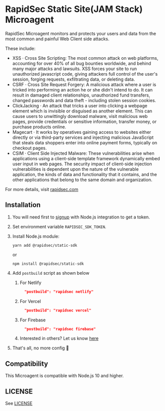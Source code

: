 # RapidSec Static Site(JAM Stack) Microagent

RapidSec Microagent monitors and protects your users and data from the most common and painful Web Client side attacks.

These include:

- XSS · Cross Site Scripting: The most common attack on web platforms, accounting for over 40% of all bug bounties worldwide, and behind many major attacks and lawsuits. XSS forces your site to run unauthorized javascript code, giving attackers full control of the user's session, forging requests, exfiltrating data, or deleting data.
- CSRF · Cross Site Request Forgery: A malicious attack where a user is tricked into performing an action he or she didn't intend to do. It can result in damaged client relationships, unauthorized fund transfers, changed passwords and data theft - including stolen session cookies.
- ClickJacking · An attack that tricks a user into clicking a webpage element which is invisible or disguised as another element. This can cause users to unwittingly download malware, visit malicious web pages, provide credentials or sensitive information, transfer money, or purchase products online.
- Magecart · It works by operatives gaining access to websites either directly or via third-party services and injecting malicious JavaScript that steals data shoppers enter into online payment forms, typically on checkout pages.
- CSIM · Client Side Injected Malware: These vulnerabilities arise when applications using a client-side template framework dynamically embed user input in web pages. The security impact of client-side injection vulnerabilities is dependent upon the nature of the vulnerable application, the kinds of data and functionality that it contains, and the other applications that belong to the same domain and organization.

For more details, visit [rapidsec.com](https://www.rapidsec.com/?utm_source=static_npm_agent)

## Installation

1. You will need first to [signup](https://rapidsec.com/sign-up) with Node.js integration to get a token.
1. Set environment variable `RAPIDSEC_SDK_TOKEN`.
1. Install Node.js module:
   ```
   yarn add @rapidsec/static-sdk
   ```
   or
   ```
   npm install @rapidsec/static-sdk
   ```
1. Add `postbuild` script as shown below

   1. For Netlify

      ```json
        "postbuild": "rapidsec netlify"
      ```

   1. For Vercel

      ```json
        "postbuild": "rapidsec vercel"
      ```

   1. For Firebase

      ```json
        "postbuild": "rapidsec firebase"
      ```

   1. Interested in others?
      Let us know [here](https://rapidsec.com/contact-us)

1. That's all, no more config 🎉

## Compatibility

This Microagent is compatible with Node.js 10 and higher.

## LICENSE

See [LICENSE](https://github.com/rapidsec-com/static-sdk/blob/master/LICENSE)

